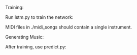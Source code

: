 Training:

Run lstm.py to train the network:

MIDI files in ./midi_songs should contain a single instrument.


Generating Music:

After training, use predict.py:
